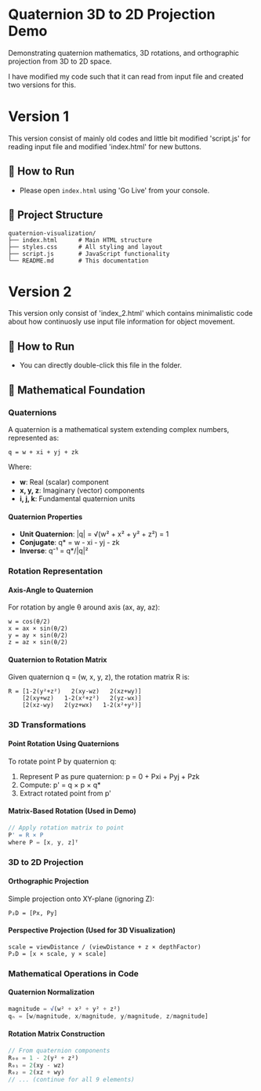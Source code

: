 # Quaternion 3D to 2D Projection Demo

Demonstrating quaternion mathematics, 3D rotations, and orthographic projection from 3D to 2D space. 

I have modified my code such that it can read from input file and created two versions for this. 

# Version 1

This version consist of mainly old codes and little bit modified 'script.js' for reading input file and modified 'index.html' for new buttons.

## 🚀 How to Run

- Please open `index.html` using 'Go Live' from your console.

## 📁 Project Structure
```
quaternion-visualization/
├── index.html      # Main HTML structure
├── styles.css      # All styling and layout
├── script.js       # JavaScript functionality
└── README.md       # This documentation
```

# Version 2

This version only consist of 'index_2.html' which contains minimalistic code about how continuosly use input file information for object movement.

## 🚀 How to Run

- You can directly double-click this file in the folder.




## 🧮 Mathematical Foundation

### Quaternions

A quaternion is a mathematical system extending complex numbers, represented as:
```
q = w + xi + yj + zk
```

Where:
- **w**: Real (scalar) component
- **x, y, z**: Imaginary (vector) components
- **i, j, k**: Fundamental quaternion units

#### Quaternion Properties
- **Unit Quaternion**: |q| = √(w² + x² + y² + z²) = 1
- **Conjugate**: q* = w - xi - yj - zk
- **Inverse**: q⁻¹ = q*/|q|²

### Rotation Representation

#### Axis-Angle to Quaternion
For rotation by angle θ around axis (ax, ay, az):
```
w = cos(θ/2)
x = ax × sin(θ/2)
y = ay × sin(θ/2)
z = az × sin(θ/2)
```

#### Quaternion to Rotation Matrix
Given quaternion q = (w, x, y, z), the rotation matrix R is:
```
R = [1-2(y²+z²)   2(xy-wz)   2(xz+wy)]
    [2(xy+wz)   1-2(x²+z²)   2(yz-wx)]
    [2(xz-wy)   2(yz+wx)   1-2(x²+y²)]
```

### 3D Transformations

#### Point Rotation Using Quaternions
To rotate point P by quaternion q:
1. Represent P as pure quaternion: p = 0 + Pxi + Pyj + Pzk
2. Compute: p' = q × p × q*
3. Extract rotated point from p'

#### Matrix-Based Rotation (Used in Demo)
```javascript
// Apply rotation matrix to point
P' = R × P
where P = [x, y, z]ᵀ
```

### 3D to 2D Projection

#### Orthographic Projection
Simple projection onto XY-plane (ignoring Z):
```
P₂D = [Px, Py]
```

#### Perspective Projection (Used for 3D Visualization)
```
scale = viewDistance / (viewDistance + z × depthFactor)
P₂D = [x × scale, y × scale]
```

### Mathematical Operations in Code

#### Quaternion Normalization
```javascript
magnitude = √(w² + x² + y² + z²)
qₙ = [w/magnitude, x/magnitude, y/magnitude, z/magnitude]
```

#### Rotation Matrix Construction
```javascript
// From quaternion components
R₀₀ = 1 - 2(y² + z²)
R₀₁ = 2(xy - wz)
R₀₂ = 2(xz + wy)
// ... (continue for all 9 elements)
```
